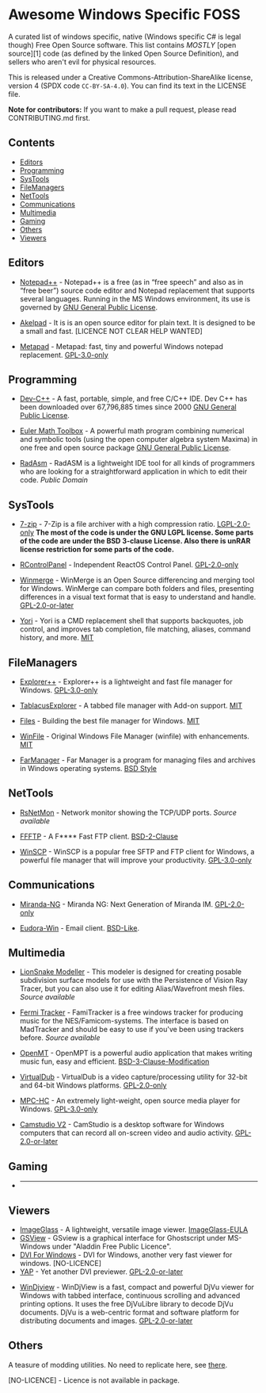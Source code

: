 # Awesome Windows Specific FOSS #

A curated list of windows specific, native (Windows specific C# is legal though) Free Open Source software. This list contains *MOSTLY* [open source][1]
code (as defined by the linked Open Source Definition), and sellers who
aren't evil for physical resources.

This is released under a Creative Commons-Attribution-ShareAlike license,
version 4 (SPDX code ``CC-BY-SA-4.0``). You can find its text in the LICENSE file.


**Note for contributors:** If you want to make a pull request, please read
CONTRIBUTING.md first.

## Contents ##

* [Editors](#editors)
* [Programming](#programming)
* [SysTools](#systools)
* [FileManagers](#filemanagers)
* [NetTools](#nettools)
* [Communications](#communications)
* [Multimedia](#multimedia)
* [Gaming](#gaming)
* [Others](#others)
* [Viewers](#viewers)

## Editors ##

* [Notepad++](https://notepad-plus-plus.org/) - Notepad++ is a free (as in “free speech” and also as in “free beer”) source code editor and Notepad replacement that supports several languages. Running in the MS Windows environment, its use is governed by [GNU General Public License][GPL-2.0-only].

* [Akelpad](https://akelpad.sourceforge.net/en/download.php) - It is is an open source editor for plain text. It is designed to be a small and fast. [LICENCE NOT CLEAR HELP WANTED]

* [Metapad](https://github.com/alexd/metapad) - Metapad: fast, tiny and powerful Windows notepad replacement.  [GPL-3.0-only]


## Programming ##

* [Dev-C++](https://github.com/Embarcadero/Dev-Cpp) - A fast, portable, simple, and free C/C++ IDE. Dev C++ has been downloaded over 67,796,885 times since 2000 [GNU General Public License][GPL-2.0-or-later].

* [Euler Math Toolbox](https://www.euler-math-toolbox.de/download.html) - A powerful math program combining numerical and symbolic tools (using the open computer algebra system Maxima) in one free and open source package [GNU General Public License][GPL-2.0-only].

* [RadAsm](https://github.com/mrfearless/RadASM2) - RadASM is a lightweight IDE tool for all kinds of programmers who are looking for a straightforward application in which to edit their code. *Public Domain*


## SysTools ##

* [7-zip](https://www.7-zip.org/) - 7-Zip is a file archiver with a high compression ratio. [LGPL-2.0-only]  **The most of the code is under the GNU LGPL license. Some parts of the code are under the BSD 3-clause License. Also there is unRAR license restriction for some parts of the code.**

* [RControlPanel](https://github.com/katahiromz/RControlPanel) - Independent ReactOS Control Panel. [GPL-2.0-only]

* [Winmerge](https://winmerge.org/?lang=en) - WinMerge is an Open Source differencing and merging tool for Windows. WinMerge can compare both folders and files, presenting differences in a visual text format that is easy to understand and handle. [GPL-2.0-or-later]

* [Yori](https://github.com/malxau/yori) - Yori is a CMD replacement shell that supports backquotes, job control, and improves tab completion, file matching, aliases, command history, and more. [MIT]

## FileManagers ##

* [Explorer++](https://github.com/derceg/explorerplusplus) - Explorer++ is a lightweight and fast file manager for Windows. [GPL-3.0-only]

* [TablacusExplorer](https://github.com/tablacus/TablacusExplorer) - A tabbed file manager with Add-on support. [MIT]

* [Files](https://github.com/files-community/Files) - Building the best file manager for Windows. [MIT]

* [WinFile](https://github.com/microsoft/winfile) - Original Windows File Manager (winfile) with enhancements. [MIT]

* [FarManager](https://www.farmanager.com/index.php?l=en) - Far Manager is a program for managing files and archives in Windows operating systems. [BSD Style](https://www.farmanager.com/license.php?l=en)

## NetTools ##

* [RsNetMon](https://www.easycode.cat/English/Sources.htm) - Network monitor showing the TCP/UDP ports. *Source available*

* [FFFTP](https://github.com/ffftp/ffftp) - A F**** Fast FTP client. [BSD-2-Clause]

* [WinSCP](https://sourceforge.net/projects/winscp/) - WinSCP is a popular free SFTP and FTP client for Windows, a powerful file manager that will improve your productivity. [GPL-3.0-only]

## Communications ##

* [Miranda-NG](https://github.com/miranda-ng/miranda-ng) - Miranda NG: Next Generation of Miranda IM. [GPL-2.0-only]

* [Eudora-Win](https://computerhistory.org/blog/the-eudora-email-client-source-code/) - Email client. [BSD-Like](https://computerhistory.org/blogs/the-eudora-email-client-source-code-license-agreement/). 

## Multimedia ##

* [LionSnake Modeller](http://evilsnack.byethost22.com/lionsnake.htm?i=1) - This modeler is designed for creating posable subdivision surface models for use with the Persistence of Vision Ray Tracer, but you can also use it for editing Alias/Wavefront mesh files. *Source available*

* [Fermi Tracker](http://famitracker.com/downloads.php) - FamiTracker is a free windows tracker for producing music for the NES/Famicom-systems. The interface is based on MadTracker and should be easy to use if you've been using trackers before. *Source available*

* [OpenMT](https://github.com/OpenMPT/openmpt/) - OpenMPT is a powerful audio application that makes writing music fun, easy and efficient. [BSD-3-Clause-Modification]

* [VirtualDub](https://www.virtualdub.org/) - VirtualDub is a video capture/processing utility for 32-bit and 64-bit Windows platforms. [GPL-2.0-only]

* [MPC-HC](https://mpc-hc.org/) - An extremely light-weight, open source media player for Windows. [GPL-3.0-only]

* [Camstudio V2](https://camstudio.org/) - CamStudio is a desktop software for Windows computers that can record all on-screen video and audio activity. [GPL-2.0-or-later]

## Gaming ##

* ______

## Viewers ##

* [ImageGlass](https://github.com/d2phap/ImageGlass) - A lightweight, versatile image viewer. [ImageGlass-EULA]
* [GSView](https://www.ghostgum.com.au/software/gsview.htm) - GSview is a graphical interface for Ghostscript under MS-Windows under "Aladdin Free Public Licence".
* [DVI For Windows](https://sourceforge.net/projects/dviforwindows/files/) - DVI for Windows, another very fast viewer for windows. [NO-LICENCE]
* [YAP](https://github.com/MiKTeX/miktex/tree/next/Programs/MiKTeX/Yap) - Yet another DVI previewer. [GPL-2.0-or-later]
- [WinDjview](https://windjview.sourceforge.io/en/) - WinDjView is a fast, compact and powerful DjVu viewer for Windows with tabbed interface, continuous scrolling and advanced printing options. It uses the free DjVuLibre library to decode DjVu documents. DjVu is a web-centric format and software platform for distributing documents and images. [GPL-2.0-or-later]

## Others ##

A teasure of modding utilities. No need to replicate here, see [there](https://www.romhacking.net/?page=utilities).


[GPL-2.0-only]: https://spdx.org/licenses/GPL-2.0-only.html
[GPL-2.0-or-later]: https://spdx.org/licenses/GPL-2.0-or-later.html
[GPL-3.0-only]: https://spdx.org/licenses/GPL-3.0-only.html
[MIT]: https://spdx.org/licenses/MIT.html
[BSD-3-Clause-Modification]:  https://spdx.org/licenses/BSD-3-Clause-Modification.html
[LGPL-2.0-only]: https://spdx.org/licenses/LGPL-2.0-only.html
[BSD-2-Clause]: https://spdx.org/licenses/BSD-2-Clause.html
[ImageGlass-EULA]: https://github.com/d2phap/ImageGlass/blob/develop/LICENSE
[NO-LICENCE] - Licence is not available in package.